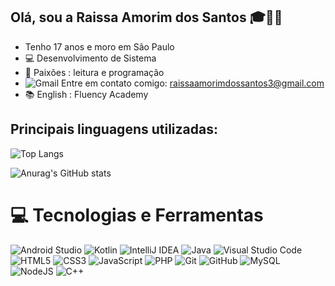 ## Olá, sou a Raissa Amorim dos Santos 🎓👩‍💻 
- Tenho 17 anos e moro em São Paulo
- 💻 Desenvolvimento de Sistema 
- 📖 Paixões : leitura e programação
- ![Gmail](https://img.shields.io/badge/Gmail-D14836?logo=gmail&logoColor=white) Entre em contato comigo: raissaamorimdossantos3@gmail.com 
-  📚 English : Fluency Academy

## Principais linguagens utilizadas:

 ![Top Langs](https://github-readme-stats.vercel.app/api/top-langs/?username=Raissa-Santos22&layout=compact)

![Anurag's GitHub stats](https://github-readme-stats.vercel.app/api?username=Raissa-Santos22&show_icons=true&theme=radical)

# 💻 Tecnologias e Ferramentas 
![Android Studio](https://img.shields.io/badge/Android%20Studio-3DDC84.svg?logo=android-studio&logoColor=white)
![Kotlin](https://img.shields.io/badge/kotlin-%230095D5.svg?logo=kotlin&logoColor=white)
![IntelliJ IDEA](https://img.shields.io/badge/IntelliJIDEA-000000.svg?logo=intellij-idea&logoColor=white)
![Java](https://img.shields.io/badge/java-%23ED8B00.svg?logo=java&logoColor=white)
![Visual Studio Code](https://img.shields.io/badge/Visual%20Studio%20Code-0078d7.svg?logo=visual-studio-code&logoColor=white)
![HTML5](https://img.shields.io/badge/html5-%23E34F26.svg?logo=html5&logoColor=white)
![CSS3](https://img.shields.io/badge/css3-%231572B6.svg?logo=css3&logoColor=white)
![JavaScript](https://img.shields.io/badge/javascript-%23323330.svg?logo=javascript&logoColor=%23F7DF1E)
![PHP](https://img.shields.io/badge/php-%23777BB4.svg?logo=php&logoColor=white)
![Git](https://img.shields.io/badge/git-%23F05033.svg?logo=git&logoColor=white)
![GitHub](https://img.shields.io/badge/github-%23121011.svg?logo=github&logoColor=white)
![MySQL](https://img.shields.io/badge/mysql-%2300f.svg?logo=mysql&logoColor=white)
![NodeJS](https://img.shields.io/badge/node.js-6DA55F?logo=node.js&logoColor=white)
![C++](https://img.shields.io/badge/c++-%2300599C.svg?logo=c%2B%2B&logoColor=white)





 



